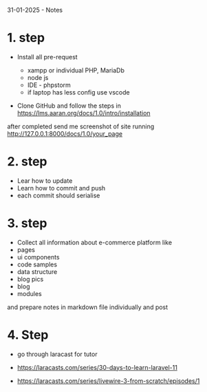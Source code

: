 
31-01-2025 - Notes

# 1. step

- Install all pre-request
  - xampp or individual PHP, MariaDb
  - node js
  - IDE - phpstorm
  - if laptop has less config use vscode
  
- Clone GitHub and follow the steps in https://lms.aaran.org/docs/1.0/intro/installation

after completed send me screenshot of site running http://127.0.0.1:8000/docs/1.0/your_page

# 2. step

- Lear how to update
- Learn how to commit and push
- each commit should serialise


# 3. step

- Collect all information about e-commerce platform like
- pages
- ui components
- code samples
- data structure
- blog pics
- blog
- modules

and prepare notes in markdown file individually and post

# 4. Step

- go through laracast for tutor
- https://laracasts.com/series/30-days-to-learn-laravel-11

-  https://laracasts.com/series/livewire-3-from-scratch/episodes/1

